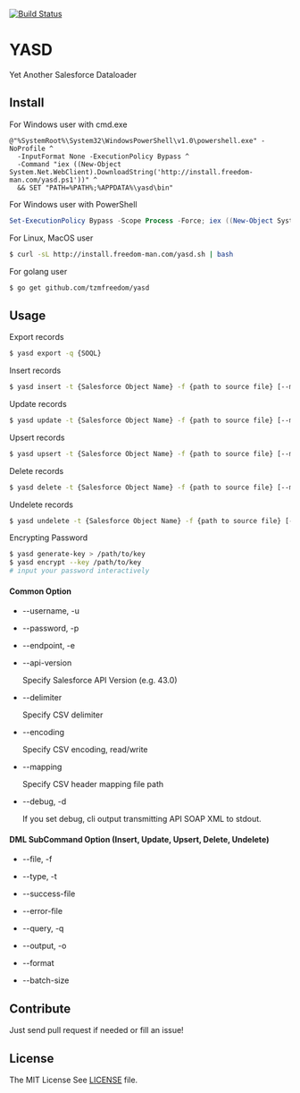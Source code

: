 [![Build Status](https://travis-ci.org/tzmfreedom/yasd.svg?branch=master)](https://travis-ci.org/tzmfreedom/yasd)

# YASD

Yet Another Salesforce Dataloader

## Install

For Windows user with cmd.exe
```
@"%SystemRoot%\System32\WindowsPowerShell\v1.0\powershell.exe" -NoProfile ^
  -InputFormat None -ExecutionPolicy Bypass ^
  -Command "iex ((New-Object System.Net.WebClient).DownloadString('http://install.freedom-man.com/yasd.ps1'))" ^
  && SET "PATH=%PATH%;%APPDATA%\yasd\bin"
```
For Windows user with PowerShell
```powershell
Set-ExecutionPolicy Bypass -Scope Process -Force; iex ((New-Object System.Net.WebClient).DownloadString('http://install.freedom-man.com/yasd.ps1'))
```

For Linux, MacOS user
```bash
$ curl -sL http://install.freedom-man.com/yasd.sh | bash
```

For golang user
```bash
$ go get github.com/tzmfreedom/yasd
```

## Usage

Export records
```bash
$ yasd export -q {SOQL}
```

Insert records
```bash
$ yasd insert -t {Salesforce Object Name} -f {path to source file} [--mapping {path to mapping file}] [--insert-nulls]
```

Update records
```bash
$ yasd update -t {Salesforce Object Name} -f {path to source file} [--mapping {path to mapping file}] [--insert-nulls]
```

Upsert records
```bash
$ yasd upsert -t {Salesforce Object Name} -f {path to source file} [--mapping {path to mapping file}] [--insert-nulls]
```

Delete records
```bash
$ yasd delete -t {Salesforce Object Name} -f {path to source file} [--mapping {path to mapping file}]
```

Undelete records
```bash
$ yasd undelete -t {Salesforce Object Name} -f {path to source file} [--mapping {path to mapping file}]
```

Encrypting Password
```bash
$ yasd generate-key > /path/to/key
$ yasd encrypt --key /path/to/key
# input your password interactively
```

#### Common Option

* --username, -u

* --password, -p

* --endpoint, -e

* --api-version

  Specify Salesforce API Version (e.g. 43.0)

* --delimiter

  Specify CSV delimiter

* --encoding

  Specify CSV encoding, read/write

* --mapping

  Specify CSV header mapping file path

* --debug, -d

  If you set debug, cli output transmitting API SOAP XML to stdout.


#### DML SubCommand Option (Insert, Update, Upsert, Delete, Undelete)

* --file, -f

* --type, -t

* --success-file

* --error-file

* --query, -q

* --output, -o

* --format

* --batch-size


## Contribute

Just send pull request if needed or fill an issue!

## License

The MIT License See [LICENSE](https://github.com/tzmfreedom/yasd/blob/master/LICENSE) file.

